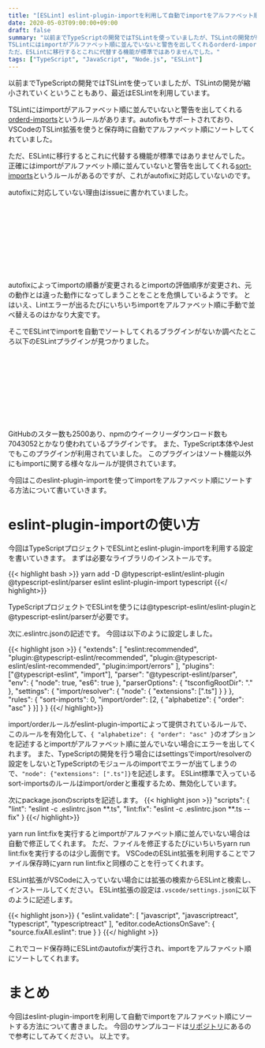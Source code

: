 ```yaml
---
title: "[ESLint] eslint-plugin-importを利用して自動でimportをアルファベット順にソートする"
date: 2020-05-03T09:00:00+09:00
draft: false
summary: "以前までTypeScriptの開発ではTSLintを使っていましたが、TSLintの開発が縮小されていくということもあり、最近はESLintを利用しています。
TSLintにはimportがアルファベット順に並んでいないと警告を出してくれるorderd-importsというルールがあります。autofixもサポートされており、VSCodeのTSLint拡張を使うと保存時に自動でアルファベット順にソートしてくれていました。
ただ、ESLintに移行するとこれに代替する機能が標準ではありませんでした。"
tags: ["TypeScript", "JavaScript", "Node.js", "ESLint"] 
---
```


以前までTypeScriptの開発ではTSLintを使っていましたが、TSLintの開発が縮小されていくということもあり、最近はESLintを利用しています。

TSLintにはimportがアルファベット順に並んでいないと警告を出してくれる[orderd-imports](https://palantir.github.io/tslint/rules/ordered-imports/)というルールがあります。autofixもサポートされており、VSCodeのTSLint拡張を使うと保存時に自動でアルファベット順にソートしてくれていました。

ただ、ESLintに移行するとこれに代替する機能が標準ではありませんでした。
正確にはimportがアルファベット順に並んていないと警告を出してくれる[sort-imports](https://eslint.org/docs/rules/sort-imports)というルールがあるのですが、これがautofixに対応していないのです。

autofixに対応していない理由はissueに書かれていました。  

<div class="iframely-embed"><div class="iframely-responsive" style="height: 140px; padding-bottom: 0;"><a href="https://github.com/eslint/eslint/issues/11542" data-iframely-url="//cdn.iframe.ly/api/iframe?url=https%3A%2F%2Fgithub.com%2Feslint%2Feslint%2Fissues%2F11542%23issuecomment-475832209&amp;key=f4138e99a45b7791c13d064a4bd791ea"></a></div></div><script async src="//cdn.iframe.ly/embed.js" charset="utf-8"></script>

autofixによってimportの順番が変更されるとimportの評価順序が変更され、元の動作とは違った動作になってしまうことをことを危惧しているようです。
とはいえ、Lintエラーが出るたびにいちいちimportをアルファベット順に手動で並べ替えるのはかなり大変です。

そこでESLintでimportを自動でソートしてくれるブラグインがないか調べたところ以下のESLintプラグインが見つかりました。

<div class="iframely-embed"><div class="iframely-responsive" style="height: 140px; padding-bottom: 0;"><a href="https://github.com/benmosher/eslint-plugin-import/blob/master/docs/rules/order.md" data-iframely-url="//cdn.iframe.ly/api/iframe?url=https%3A%2F%2Fgithub.com%2Fbenmosher%2Feslint-plugin-import%2Fblob%2Fmaster%2Fdocs%2Frules%2Forder.md&amp;key=f4138e99a45b7791c13d064a4bd791ea"></a></div></div><script async src="//cdn.iframe.ly/embed.js" charset="utf-8"></script>

GitHubのスター数も2500あり、npmのウイークリーダウンロード数も7043052とかなり使われているプラグインです。
また、TypeScript本体やJestでもこのプラグインが利用されていました。
このプラグインはソート機能以外にもimportに関する様々なルールが提供されています。

今回はこのeslint-plugin-importを使ってimportをアルファベット順にソートする方法について書いていきます。

# eslint-plugin-importの使い方
今回はTypeScriptプロジェクトでESLintとeslint-plugin-importを利用する設定を書いていきます。
まずは必要なライブラリのインストールです。

{{< highlight bash >}}
yarn add -D @typescript-eslint/eslint-plugin @typescript-eslint/parser eslint eslint-plugin-import typescript
{{</ highlight>}}

TypeScriptプロジェクトでESLintを使うには@typescript-eslint/eslint-pluginと@typescript-eslint/parserが必要です。

次に.eslintrc.jsonの記述です。
今回は以下のように設定しました。

{{< highlight json >}}
{
  "extends": [
    "eslint:recommended",
    "plugin:@typescript-eslint/recommended",
    "plugin:@typescript-eslint/eslint-recommended",
    "plugin:import/errors"
  ],
  "plugins": ["@typescript-eslint", "import"],
  "parser": "@typescript-eslint/parser",
  "env": { "node": true, "es6": true },
  "parserOptions": {
    "tsconfigRootDir": "."
  },
  "settings": {
    "import/resolver": {
      "node": {
        "extensions": [".ts"]
      }
    }
  },
  "rules": {
    "sort-imports": 0,
    "import/order": [2, { "alphabetize": { "order": "asc" } }]
  }
}
{{</ highlight>}}

import/orderルールがeslint-plugin-importによって提供されているルールで、このルールを有効化して、`{ "alphabetize": { "order": "asc" }`のオプションを記述するとimportがアルファベット順に並んでいない場合にエラーを出してくれます。
また、TypeScriptの開発を行う場合にはsettingsでimport/resolverの設定をしないとTypeScriptのモジュールのimportでエラーが出てしまうので、`"node": {"extensions": [".ts"]}`を記述します。
ESLint標準で入っているsort-importsのルールはimport/orderと重複するため、無効化しています。

次にpackage.jsonのscriptsを記述します。
{{< highlight json >}}
  "scripts": {
    "lint": "eslint -c .eslintrc.json **.ts",
    "lint:fix": "eslint -c .eslintrc.json **.ts --fix"
  }
{{</ highlight>}}

yarn run lint:fixを実行するとimportがアルファベット順に並んでいない場合は自動で修正してくれます。
ただ、ファイルを修正するたびにいちいちyarn run lint:fixを実行するのは少し面倒です。
VSCodeのESLint拡張を利用することでファイル保存時にyarn run lint:fixと同様のことを行ってくれます。

ESLint拡張がVSCodeに入っていない場合には拡張の検索からESLintと検索し、インストールしてください。
ESLint拡張の設定は`.vscode/settings.json`に以下のように記述します。

{{< highlight json>}}
{
  "eslint.validate": [
    "javascript",
    "javascriptreact",
    "typescript",
    "typescriptreact"
  ],
  "editor.codeActionsOnSave": {
    "source.fixAll.eslint": true
  }
}
{{</ highlight >}}

これでコード保存時にESLintのautofixが実行され、importをアルファベット順にソートしてくれます。

# まとめ
今回はeslint-plugin-importを利用して自動でimportをアルファベット順にソートする方法について書きました。
今回のサンプルコードは[リポジトリ](https://github.com/hikaru7719/eslint-sort-sample/tree/master)にあるので参考にしてみてください。
以上です。